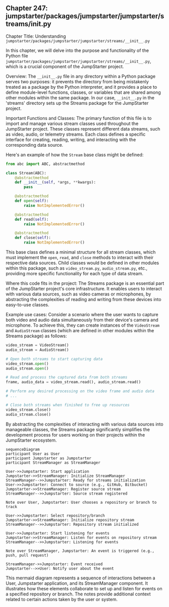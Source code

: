 ## Chapter 247: jumpstarter/packages/jumpstarter/jumpstarter/streams/__init__.py

 Chapter Title: Understanding `jumpstarter/packages/jumpstarter/jumpstarter/streams/__init__.py`

   In this chapter, we will delve into the purpose and functionality of the Python file `jumpstarter/packages/jumpstarter/jumpstarter/streams/__init__.py`, which is a crucial component of the JumpStarter project.

   Overview:
   The `__init__.py` file in any directory within a Python package serves two purposes: it prevents the directory from being mistakenly treated as a package by the Python interpreter, and it provides a place to define module-level functions, classes, or variables that are shared among other modules within the same package. In our case, `__init__.py` in the 'streams' directory sets up the Streams package for the JumpStarter project.

   Important Functions and Classes:
   The primary function of this file is to import and manage various stream classes used throughout the JumpStarter project. These classes represent different data streams, such as video, audio, or telemetry streams. Each class defines a specific interface for creating, reading, writing, and interacting with the corresponding data source.

   Here's an example of how the `Stream` base class might be defined:

   ```python
   from abc import ABC, abstractmethod

   class Stream(ABC):
       @abstractmethod
       def __init__(self, *args, **kwargs):
           pass

       @abstractmethod
       def open(self):
           raise NotImplementedError()

       @abstractmethod
       def read(self):
           raise NotImplementedError()

       @abstractmethod
       def close(self):
           raise NotImplementedError()
   ```

   This base class defines a minimal structure for all stream classes, which must implement the `open`, `read`, and `close` methods to interact with their respective data sources. Child classes would be defined in other modules within this package, such as `video_stream.py`, `audio_stream.py`, etc., providing more specific functionality for each type of data stream.

   Where this code fits in the project:
   The Streams package is an essential part of the JumpStarter project's core infrastructure. It enables users to interact with various data sources, such as video cameras or microphones, by abstracting the complexities of reading and writing from these devices into easy-to-use classes.

   Example use cases:
   Consider a scenario where the user wants to capture both video and audio data simultaneously from their device's camera and microphone. To achieve this, they can create instances of the `VideoStream` and `AudioStream` classes (which are defined in other modules within the Streams package) as follows:

   ```python
   video_stream = VideoStream()
   audio_stream = AudioStream()

   # Open both streams to start capturing data
   video_stream.open()
   audio_stream.open()

   # Read and process the captured data from both streams
   frame, audio_data = video_stream.read(), audio_stream.read()

   # Perform any desired processing on the video frame and audio data
   # ...

   # Close both streams when finished to free up resources
   video_stream.close()
   audio_stream.close()
```

By abstracting the complexities of interacting with various data sources into manageable classes, the Streams package significantly simplifies the development process for users working on their projects within the JumpStarter ecosystem.

 ```mermaid
sequenceDiagram
participant User as User
participant Jumpstarter as Jumpstarter
participant StreamManager as StreamManager

User->>Jumpstarter: Start application
Jumpstarter->>StreamManager: Initialize StreamManager
StreamManager-->>Jumpstarter: Ready for streams initialization
User->>Jumpstarter: Connect to source (e.g., GitHub, Bitbucket)
Jumpstarter->>StreamManager: Register source stream
StreamManager-->>Jumpstarter: Source stream registered

Note over User, Jumpstarter: User chooses a repository or branch to track

User->>Jumpstarter: Select repository/branch
Jumpstarter->>StreamManager: Initialize repository stream
StreamManager-->>Jumpstarter: Repository stream initialized

User->>Jumpstarter: Start listening for events
Jumpstarter->>StreamManager: Listen for events on repository stream
StreamManager-->>Jumpstarter: Listening for events

Note over StreamManager, Jumpstarter: An event is triggered (e.g., push, pull request)

StreamManager->>Jumpstarter: Event received
Jumpstarter-->>User: Notify user about the event
```
This mermaid diagram represents a sequence of interactions between a User, Jumpstarter application, and its StreamManager component. It illustrates how these elements collaborate to set up and listen for events on a specified repository or branch. The notes provide additional context related to certain actions taken by the user or system.